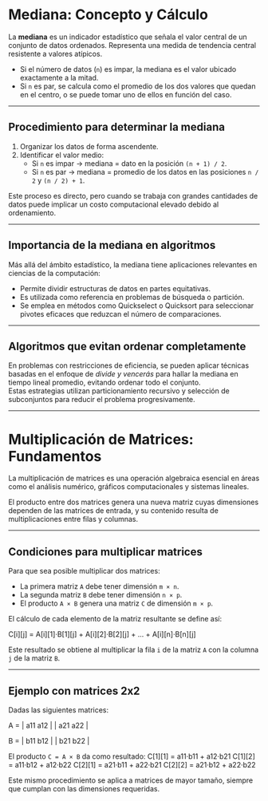 # Mediana: Concepto y Cálculo

La **mediana** es un indicador estadístico que señala el valor central de un conjunto de datos ordenados. Representa una medida de tendencia central resistente a valores atípicos.

- Si el número de datos (`n`) es impar, la mediana es el valor ubicado exactamente a la mitad.
- Si `n` es par, se calcula como el promedio de los dos valores que quedan en el centro, o se puede tomar uno de ellos en función del caso.

---

## Procedimiento para determinar la mediana

1. Organizar los datos de forma ascendente.
2. Identificar el valor medio:
   - Si `n` es impar → mediana = dato en la posición `(n + 1) / 2`.
   - Si `n` es par → mediana = promedio de los datos en las posiciones `n / 2` y `(n / 2) + 1`.

Este proceso es directo, pero cuando se trabaja con grandes cantidades de datos puede implicar un costo computacional elevado debido al ordenamiento.

---

## Importancia de la mediana en algoritmos

Más allá del ámbito estadístico, la mediana tiene aplicaciones relevantes en ciencias de la computación:

- Permite dividir estructuras de datos en partes equitativas.
- Es utilizada como referencia en problemas de búsqueda o partición.
- Se emplea en métodos como Quickselect o Quicksort para seleccionar pivotes eficaces que reduzcan el número de comparaciones.

---

## Algoritmos que evitan ordenar completamente

En problemas con restricciones de eficiencia, se pueden aplicar técnicas basadas en el enfoque de _divide y vencerás_ para hallar la mediana en tiempo lineal promedio, evitando ordenar todo el conjunto.  
Estas estrategias utilizan particionamiento recursivo y selección de subconjuntos para reducir el problema progresivamente.

---

# Multiplicación de Matrices: Fundamentos

La multiplicación de matrices es una operación algebraica esencial en áreas como el análisis numérico, gráficos computacionales y sistemas lineales.

El producto entre dos matrices genera una nueva matriz cuyas dimensiones dependen de las matrices de entrada, y su contenido resulta de multiplicaciones entre filas y columnas.

---

## Condiciones para multiplicar matrices

Para que sea posible multiplicar dos matrices:

- La primera matriz `A` debe tener dimensión `m × n`.
- La segunda matriz `B` debe tener dimensión `n × p`.
- El producto `A × B` genera una matriz `C` de dimensión `m × p`.

El cálculo de cada elemento de la matriz resultante se define así:

C[i][j] = A[i][1]·B[1][j] + A[i][2]·B[2][j] + ... + A[i][n]·B[n][j]

Este resultado se obtiene al multiplicar la fila `i` de la matriz `A` con la columna `j` de la matriz `B`.

---

## Ejemplo con matrices 2x2

Dadas las siguientes matrices:

A = | a11 a12 |
| a21 a22 |

B = | b11 b12 |
| b21 b22 |

El producto `C = A × B` da como resultado:
C[1][1] = a11·b11 + a12·b21
C[1][2] = a11·b12 + a12·b22
C[2][1] = a21·b11 + a22·b21
C[2][2] = a21·b12 + a22·b22

Este mismo procedimiento se aplica a matrices de mayor tamaño, siempre que cumplan con las dimensiones requeridas.
